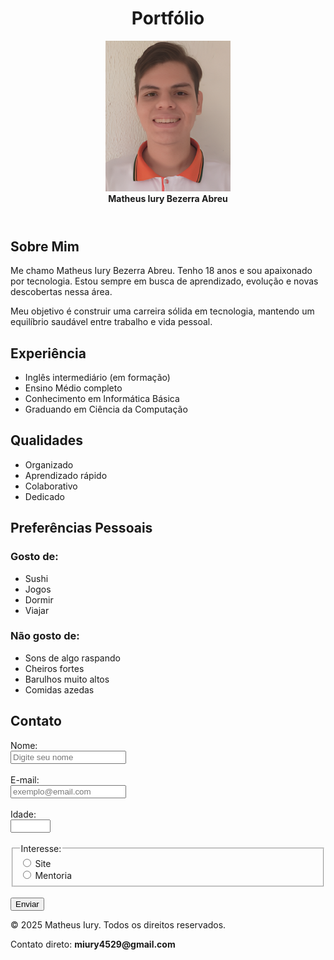 <!DOCTYPE html>
<html lang="pt-br">
<head>
  <meta charset="UTF-8" />
  <meta name="viewport" content="width=device-width, initial-scale=1.0" />
  <title>Portfólio</title>
</head>
<body>

  <header>
    <h1>Portfólio</h1>
    <figure>
      <img src="Matheus.png" width="200" alt="Foto de Matheus" />
      <figcaption><strong>Matheus Iury Bezerra Abreu</strong></figcaption>
    </figure>
  </header>

  <main>
    <section>
      <h2>Sobre Mim</h2>
      <p>Me chamo Matheus Iury Bezerra Abreu. Tenho 18 anos e sou apaixonado por tecnologia. Estou sempre em busca de aprendizado, evolução e novas descobertas nessa área.</p>
      <p>Meu objetivo é construir uma carreira sólida em tecnologia, mantendo um equilíbrio saudável entre trabalho e vida pessoal.</p>
    </section>
    <section>
      <h2>Experiência</h2>
      <ul>
        <li>Inglês intermediário (em formação)</li>
        <li>Ensino Médio completo</li>
        <li>Conhecimento em Informática Básica</li>
        <li>Graduando em Ciência da Computação</li>
      </ul>
    </section>
    <section>
      <h2>Qualidades</h2>
      <ul>
        <li>Organizado</li>
        <li>Aprendizado rápido</li>
        <li>Colaborativo</li>
        <li>Dedicado</li>
      </ul>
    </section>
    <section>
      <h2>Preferências Pessoais</h2>
      <h3>Gosto de:</h3>
      <ul>
        <li>Sushi</li>
        <li>Jogos</li>
        <li>Dormir</li>
        <li>Viajar</li>
      </ul>
      <h3>Não gosto de:</h3>
      <ul>
        <li>Sons de algo raspando</li>
        <li>Cheiros fortes</li>
        <li>Barulhos muito altos</li>
        <li>Comidas azedas</li>
      </ul>
    </section>
    <section>
      <h2>Contato</h2>
      <form action="#" method="post">
        <label for="nome">Nome:</label><br />
        <input type="text" id="nome" name="nome" placeholder="Digite seu nome" required /><br /><br />
        <label for="email">E-mail:</label><br />
        <input type="email" id="email" name="email" placeholder="exemplo@email.com" required /><br /><br />
        <label for="idade">Idade:</label><br />
        <input type="number" id="idade" name="idade" min="10" max="100" /><br /><br />
        <fieldset>
          <legend>Interesse:</legend>
          <input type="radio" id="site" name="interesse" value="site" />
          <label for="site">Site</label><br />
          <input type="radio" id="mentoria" name="interesse" value="mentoria" />
          <label for="mentoria">Mentoria</label>
        </fieldset><br />
        <input type="submit" value="Enviar" />
      </form>
    </section>
  </main>
  <footer>
    <p>&copy; 2025 Matheus Iury. Todos os direitos reservados.</p>
    <p>Contato direto: <strong>miury4529@gmail.com</strong></p>
  </footer>

</body>
</html>
